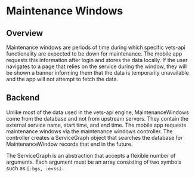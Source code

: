# Maintenance Windows

## Overview

Maintenance windows are periods of time during which specific vets-api functionality are expected to be down for maintenance. The mobile app requests this information after login and stores the data locally. If the user navigates to a page that relies on the service during the window, they will be shown a banner informing them that the data is temporarily unavailable and the app will not attempt to fetch the data.

## Backend

Unlike most of the data used in the vets-api engine, MaintenanceWindows come from the database and not from upstream servers. They contain the external service name, start time, and end time. The mobile app requests maintenance windows via the maintenance windows controller. The controller creates a ServiceGraph object that searches the database for MaintenanceWindow records that end in the future.

The ServiceGraph is an abstraction that accepts a flexible number of arguments. Each argument must be an array consisting of two symbols such as `[:bgs, :evss]`.